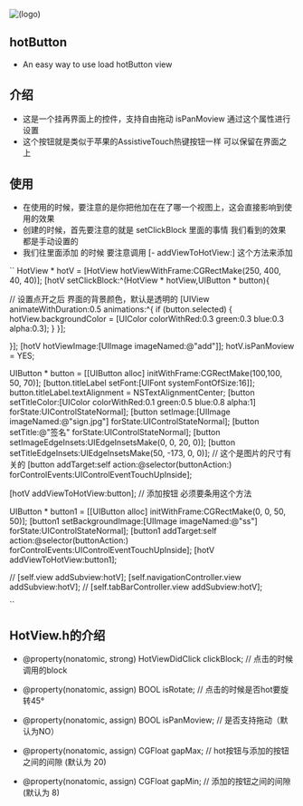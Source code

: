 ![(logo)](http://a1.qpic.cn/psb?/V14KCrca0Bom6u/eZ7E9uvIqmpK6mHm9eRs2mmKSOz*HHlZ7Dh9yoFisj4!/b/dHEBAAAAAAAA&bo=gACAAAAAAAADByI!&rf=viewer_4)
## hotButton
* An easy way to use load hotButton view

## 介绍
* 这是一个挂再界面上的控件，支持自由拖动 isPanMoview 通过这个属性进行设置
* 这个按钮就是类似于苹果的AssistiveTouch热键按钮一样 可以保留在界面之上


## 使用
* 在使用的时候，要注意的是你把他加在在了哪一个视图上，这会直接影响到使用的效果
* 创建的时候，首先要注意的就是 setClickBlock 里面的事情  我们看到的效果 都是手动设置的
* 我们往里面添加 的时候 要注意调用 [- addViewToHotView:] 这个方法来添加

``
HotView  * hotV =  [HotView hotViewWithFrame:CGRectMake(250, 400, 40, 40)];
[hotV setClickBlock:^(HotView * hotView,UIButton * button){

// 设置点开之后 界面的背景颜色，默认是透明的
[UIView animateWithDuration:0.5 animations:^{
if (button.selected) {
hotView.backgroundColor = [UIColor colorWithRed:0.3 green:0.3 blue:0.3 alpha:0.3];
}
}];

}];
[hotV hotViewImage:[UIImage imageNamed:@"add"]];
hotV.isPanMoview = YES;



UIButton * button = [[UIButton alloc] initWithFrame:CGRectMake(100,100, 50, 70)];
[button.titleLabel setFont:[UIFont systemFontOfSize:16]];
button.titleLabel.textAlignment = NSTextAlignmentCenter;
[button setTitleColor:[UIColor colorWithRed:0.1 green:0.5 blue:0.8 alpha:1] forState:UIControlStateNormal];
[button setImage:[UIImage imageNamed:@"sign.jpg"] forState:UIControlStateNormal];
[button setTitle:@"签名" forState:UIControlStateNormal];
[button setImageEdgeInsets:UIEdgeInsetsMake(0, 0, 20, 0)];
[button setTitleEdgeInsets:UIEdgeInsetsMake(50, -173, 0, 0)]; // 这个是图片的尺寸有关的
[button addTarget:self action:@selector(buttonAction:) forControlEvents:UIControlEventTouchUpInside];

[hotV addViewToHotView:button]; // 添加按钮 必须要条用这个方法

UIButton * button1 = [[UIButton alloc] initWithFrame:CGRectMake(0, 0, 50, 50)];
[button1 setBackgroundImage:[UIImage imageNamed:@"ss"] forState:UIControlStateNormal];
[button1 addTarget:self action:@selector(buttonAction:) forControlEvents:UIControlEventTouchUpInside];
[hotV addViewToHotView:button1];

//    [self.view addSubview:hotV];
[self.navigationController.view addSubview:hotV];
//    [self.tabBarController.view addSubview:hotV];


``

## HotView.h的介绍
* @property(nonatomic, strong) HotViewDidClick clickBlock;        // 点击的时候调用的block

* @property(nonatomic, assign) BOOL isRotate;                     // 点击的时候是否hot要旋转45°
* @property(nonatomic, assign) BOOL isPanMoview;                  // 是否支持拖动（默认为NO）

* @property(nonatomic, assign) CGFloat gapMax;                    // hot按钮与添加的按钮之间的间隙 (默认为 20)
* @property(nonatomic, assign) CGFloat gapMin;                    // 添加的按钮之间的间隙 (默认为 8)
